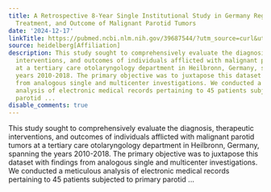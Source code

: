 ```yaml
---
title: A Retrospective 8-Year Single Institutional Study in Germany Regarding Diagnosis,
  Treatment, and Outcome of Malignant Parotid Tumors
date: '2024-12-17'
linkTitle: https://pubmed.ncbi.nlm.nih.gov/39687544/?utm_source=curl&utm_medium=rss&utm_campaign=pubmed-2&utm_content=1FakS-2QOkCT8HsMOQP1bCRQ4YzyumYOmxmF0moLsQ3dFB1E9V&fc=20220326224207&ff=20241217170900&v=2.18.0.post9+e462414
source: heidelberg[Affiliation]
description: This study sought to comprehensively evaluate the diagnosis, therapeutic
  interventions, and outcomes of individuals afflicted with malignant parotid tumors
  at a tertiary care otolaryngology department in Heilbronn, Germany, spanning the
  years 2010-2018. The primary objective was to juxtapose this dataset with findings
  from analogous single and multicenter investigations. We conducted a meticulous
  analysis of electronic medical records pertaining to 45 patients subjected to primary
  parotid ...
disable_comments: true
---
```

This study sought to comprehensively evaluate the diagnosis, therapeutic interventions, and outcomes of individuals afflicted with malignant parotid tumors at a tertiary care otolaryngology department in Heilbronn, Germany, spanning the years 2010-2018. The primary objective was to juxtapose this dataset with findings from analogous single and multicenter investigations. We conducted a meticulous analysis of electronic medical records pertaining to 45 patients subjected to primary parotid ...